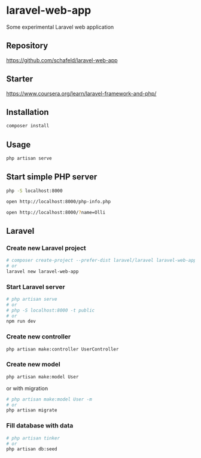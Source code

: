 # laravel-web-app

Some experimental Laravel web application

## Repository

https://github.com/schafeld/laravel-web-app

## Starter

https://www.coursera.org/learn/laravel-framework-and-php/

## Installation

```bash
composer install
```

## Usage

```bash
php artisan serve
```

## Start simple PHP server

```bash
php -S localhost:8000

open http://localhost:8000/php-info.php

open http://localhost:8000/?name=Olli
```

## Laravel

### Create new Laravel project

```bash
# composer create-project --prefer-dist laravel/laravel laravel-web-app
# or
laravel new laravel-web-app

```

### Start Laravel server

```bash
# php artisan serve
# or
# php -S localhost:8000 -t public
# or
npm run dev
```

### Create new controller

```bash
php artisan make:controller UserController
```

### Create new model

```bash
php artisan make:model User
```

or with migration

```bash
# php artisan make:model User -m
# or
php artisan migrate
```

### Fill database with data

```bash
# php artisan tinker
# or
php artisan db:seed
```
